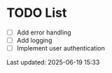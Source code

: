 # TODO List

- [ ] Add error handling
- [ ] Add logging
- [ ] Implement user authentication

Last updated: 2025-06-19 15:33
